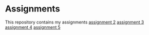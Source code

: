 # Assignments
This repository contains my assignments
[assignment 2](https://github.com/isaclevis/Assignments/blob/master/assignment%20week%202%20.ipynb)
[assignment 3](https://github.com/isaclevis/Assignments/blob/master/Assignment%20week%203%20notebook%20.ipynb)
[assignment 4](https://github.com/isaclevis/Assignments/blob/master/Assignment%20notebook%20week%204.%20.ipynb)
[assignment 5](https://github.com/isaclevis/Assignments/blob/master/Assignment%20notebook%20week%206%20af.ipynb) 
